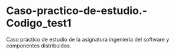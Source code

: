 # Caso-practico-de-estudio.-Codigo_test1

Caso práctico de estudio de la asignatura ingenieria del software y componentes distribuidos.

